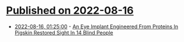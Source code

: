 # [Published on 2022-08-16](index.md)

* [2022-08-16, 01:25:00](https://science.slashdot.org/story/22/08/15/2210202/an-eye-implant-engineered-from-proteins-in-pigskin-restored-sight-in-14-blind-people?utm_source=rss1.0mainlinkanon&utm_medium=feed) - [An Eye Implant Engineered From Proteins In Pigskin Restored Sight In 14 Blind People](https://science.slashdot.org/story/22/08/15/2210202/an-eye-implant-engineered-from-proteins-in-pigskin-restored-sight-in-14-blind-people?utm_source=rss1.0mainlinkanon&utm_medium=feed)
